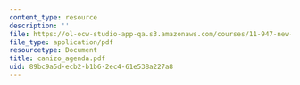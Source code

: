 ```yaml
---
content_type: resource
description: ''
file: https://ol-ocw-studio-app-qa.s3.amazonaws.com/courses/11-947-new-century-cities-real-estate-digital-technology-and-design-fall-2004/89bc9a5decb2b1b62ec461e538a227a8_canizo_agenda.pdf
file_type: application/pdf
resourcetype: Document
title: canizo_agenda.pdf
uid: 89bc9a5d-ecb2-b1b6-2ec4-61e538a227a8
---
```

